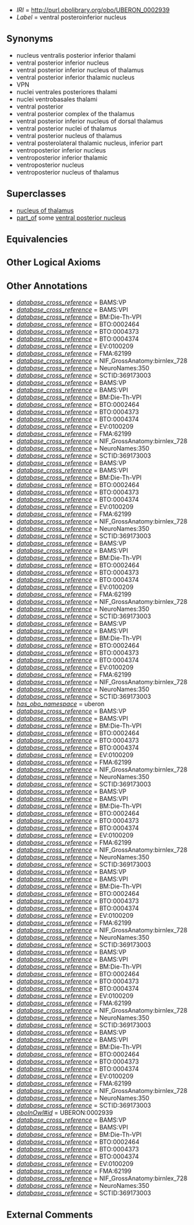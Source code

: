  * *IRI* = http://purl.obolibrary.org/obo/UBERON_0002939
 * *Label* = ventral posteroinferior nucleus

## Synonyms

 * nucleus ventralis posterior inferior thalami
 * ventral posterior inferior nucleus
 * ventral posterior inferior nucleus of thalamus
 * ventral posterior inferior thalamic nucleus
 * VPN
 * nuclei ventrales posteriores thalami
 * nuclei ventrobasales thalami
 * ventral posterior
 * ventral posterior complex of the thalamus
 * ventral posterior inferior nucleus of dorsal thalamus
 * ventral posterior nuclei of thalamus
 * ventral posterior nucleus of thalamus
 * ventral posterolateral thalamic nucleus, inferior part
 * ventroposterior inferior nucleus
 * ventroposterior inferior thalamic
 * ventroposterior nucleus
 * ventroposterior nucleus of thalamus

## Superclasses

 * [nucleus of thalamus](../../UBERON/92/UBERON_0007692.md)
 * [part_of](../../BFO/50/BFO_0000050.md) some [ventral posterior nucleus](../../UBERON/96/UBERON_0002596.md)

## Equivalencies


## Other Logical Axioms


## Other Annotations

 * *[database_cross_reference](../../ef/oboInOwl#hasDbXref.md)* = BAMS:VP
 * *[database_cross_reference](../../ef/oboInOwl#hasDbXref.md)* = BAMS:VPI
 * *[database_cross_reference](../../ef/oboInOwl#hasDbXref.md)* = BM:Die-Th-VPI
 * *[database_cross_reference](../../ef/oboInOwl#hasDbXref.md)* = BTO:0002464
 * *[database_cross_reference](../../ef/oboInOwl#hasDbXref.md)* = BTO:0004373
 * *[database_cross_reference](../../ef/oboInOwl#hasDbXref.md)* = BTO:0004374
 * *[database_cross_reference](../../ef/oboInOwl#hasDbXref.md)* = EV:0100209
 * *[database_cross_reference](../../ef/oboInOwl#hasDbXref.md)* = FMA:62199
 * *[database_cross_reference](../../ef/oboInOwl#hasDbXref.md)* = NIF_GrossAnatomy:birnlex_728
 * *[database_cross_reference](../../ef/oboInOwl#hasDbXref.md)* = NeuroNames:350
 * *[database_cross_reference](../../ef/oboInOwl#hasDbXref.md)* = SCTID:369173003
 * *[database_cross_reference](../../ef/oboInOwl#hasDbXref.md)* = BAMS:VP
 * *[database_cross_reference](../../ef/oboInOwl#hasDbXref.md)* = BAMS:VPI
 * *[database_cross_reference](../../ef/oboInOwl#hasDbXref.md)* = BM:Die-Th-VPI
 * *[database_cross_reference](../../ef/oboInOwl#hasDbXref.md)* = BTO:0002464
 * *[database_cross_reference](../../ef/oboInOwl#hasDbXref.md)* = BTO:0004373
 * *[database_cross_reference](../../ef/oboInOwl#hasDbXref.md)* = BTO:0004374
 * *[database_cross_reference](../../ef/oboInOwl#hasDbXref.md)* = EV:0100209
 * *[database_cross_reference](../../ef/oboInOwl#hasDbXref.md)* = FMA:62199
 * *[database_cross_reference](../../ef/oboInOwl#hasDbXref.md)* = NIF_GrossAnatomy:birnlex_728
 * *[database_cross_reference](../../ef/oboInOwl#hasDbXref.md)* = NeuroNames:350
 * *[database_cross_reference](../../ef/oboInOwl#hasDbXref.md)* = SCTID:369173003
 * *[database_cross_reference](../../ef/oboInOwl#hasDbXref.md)* = BAMS:VP
 * *[database_cross_reference](../../ef/oboInOwl#hasDbXref.md)* = BAMS:VPI
 * *[database_cross_reference](../../ef/oboInOwl#hasDbXref.md)* = BM:Die-Th-VPI
 * *[database_cross_reference](../../ef/oboInOwl#hasDbXref.md)* = BTO:0002464
 * *[database_cross_reference](../../ef/oboInOwl#hasDbXref.md)* = BTO:0004373
 * *[database_cross_reference](../../ef/oboInOwl#hasDbXref.md)* = BTO:0004374
 * *[database_cross_reference](../../ef/oboInOwl#hasDbXref.md)* = EV:0100209
 * *[database_cross_reference](../../ef/oboInOwl#hasDbXref.md)* = FMA:62199
 * *[database_cross_reference](../../ef/oboInOwl#hasDbXref.md)* = NIF_GrossAnatomy:birnlex_728
 * *[database_cross_reference](../../ef/oboInOwl#hasDbXref.md)* = NeuroNames:350
 * *[database_cross_reference](../../ef/oboInOwl#hasDbXref.md)* = SCTID:369173003
 * *[database_cross_reference](../../ef/oboInOwl#hasDbXref.md)* = BAMS:VP
 * *[database_cross_reference](../../ef/oboInOwl#hasDbXref.md)* = BAMS:VPI
 * *[database_cross_reference](../../ef/oboInOwl#hasDbXref.md)* = BM:Die-Th-VPI
 * *[database_cross_reference](../../ef/oboInOwl#hasDbXref.md)* = BTO:0002464
 * *[database_cross_reference](../../ef/oboInOwl#hasDbXref.md)* = BTO:0004373
 * *[database_cross_reference](../../ef/oboInOwl#hasDbXref.md)* = BTO:0004374
 * *[database_cross_reference](../../ef/oboInOwl#hasDbXref.md)* = EV:0100209
 * *[database_cross_reference](../../ef/oboInOwl#hasDbXref.md)* = FMA:62199
 * *[database_cross_reference](../../ef/oboInOwl#hasDbXref.md)* = NIF_GrossAnatomy:birnlex_728
 * *[database_cross_reference](../../ef/oboInOwl#hasDbXref.md)* = NeuroNames:350
 * *[database_cross_reference](../../ef/oboInOwl#hasDbXref.md)* = SCTID:369173003
 * *[database_cross_reference](../../ef/oboInOwl#hasDbXref.md)* = BAMS:VP
 * *[database_cross_reference](../../ef/oboInOwl#hasDbXref.md)* = BAMS:VPI
 * *[database_cross_reference](../../ef/oboInOwl#hasDbXref.md)* = BM:Die-Th-VPI
 * *[database_cross_reference](../../ef/oboInOwl#hasDbXref.md)* = BTO:0002464
 * *[database_cross_reference](../../ef/oboInOwl#hasDbXref.md)* = BTO:0004373
 * *[database_cross_reference](../../ef/oboInOwl#hasDbXref.md)* = BTO:0004374
 * *[database_cross_reference](../../ef/oboInOwl#hasDbXref.md)* = EV:0100209
 * *[database_cross_reference](../../ef/oboInOwl#hasDbXref.md)* = FMA:62199
 * *[database_cross_reference](../../ef/oboInOwl#hasDbXref.md)* = NIF_GrossAnatomy:birnlex_728
 * *[database_cross_reference](../../ef/oboInOwl#hasDbXref.md)* = NeuroNames:350
 * *[database_cross_reference](../../ef/oboInOwl#hasDbXref.md)* = SCTID:369173003
 * *[has_obo_namespace](../../ce/oboInOwl#hasOBONamespace.md)* = uberon
 * *[database_cross_reference](../../ef/oboInOwl#hasDbXref.md)* = BAMS:VP
 * *[database_cross_reference](../../ef/oboInOwl#hasDbXref.md)* = BAMS:VPI
 * *[database_cross_reference](../../ef/oboInOwl#hasDbXref.md)* = BM:Die-Th-VPI
 * *[database_cross_reference](../../ef/oboInOwl#hasDbXref.md)* = BTO:0002464
 * *[database_cross_reference](../../ef/oboInOwl#hasDbXref.md)* = BTO:0004373
 * *[database_cross_reference](../../ef/oboInOwl#hasDbXref.md)* = BTO:0004374
 * *[database_cross_reference](../../ef/oboInOwl#hasDbXref.md)* = EV:0100209
 * *[database_cross_reference](../../ef/oboInOwl#hasDbXref.md)* = FMA:62199
 * *[database_cross_reference](../../ef/oboInOwl#hasDbXref.md)* = NIF_GrossAnatomy:birnlex_728
 * *[database_cross_reference](../../ef/oboInOwl#hasDbXref.md)* = NeuroNames:350
 * *[database_cross_reference](../../ef/oboInOwl#hasDbXref.md)* = SCTID:369173003
 * *[database_cross_reference](../../ef/oboInOwl#hasDbXref.md)* = BAMS:VP
 * *[database_cross_reference](../../ef/oboInOwl#hasDbXref.md)* = BAMS:VPI
 * *[database_cross_reference](../../ef/oboInOwl#hasDbXref.md)* = BM:Die-Th-VPI
 * *[database_cross_reference](../../ef/oboInOwl#hasDbXref.md)* = BTO:0002464
 * *[database_cross_reference](../../ef/oboInOwl#hasDbXref.md)* = BTO:0004373
 * *[database_cross_reference](../../ef/oboInOwl#hasDbXref.md)* = BTO:0004374
 * *[database_cross_reference](../../ef/oboInOwl#hasDbXref.md)* = EV:0100209
 * *[database_cross_reference](../../ef/oboInOwl#hasDbXref.md)* = FMA:62199
 * *[database_cross_reference](../../ef/oboInOwl#hasDbXref.md)* = NIF_GrossAnatomy:birnlex_728
 * *[database_cross_reference](../../ef/oboInOwl#hasDbXref.md)* = NeuroNames:350
 * *[database_cross_reference](../../ef/oboInOwl#hasDbXref.md)* = SCTID:369173003
 * *[database_cross_reference](../../ef/oboInOwl#hasDbXref.md)* = BAMS:VP
 * *[database_cross_reference](../../ef/oboInOwl#hasDbXref.md)* = BAMS:VPI
 * *[database_cross_reference](../../ef/oboInOwl#hasDbXref.md)* = BM:Die-Th-VPI
 * *[database_cross_reference](../../ef/oboInOwl#hasDbXref.md)* = BTO:0002464
 * *[database_cross_reference](../../ef/oboInOwl#hasDbXref.md)* = BTO:0004373
 * *[database_cross_reference](../../ef/oboInOwl#hasDbXref.md)* = BTO:0004374
 * *[database_cross_reference](../../ef/oboInOwl#hasDbXref.md)* = EV:0100209
 * *[database_cross_reference](../../ef/oboInOwl#hasDbXref.md)* = FMA:62199
 * *[database_cross_reference](../../ef/oboInOwl#hasDbXref.md)* = NIF_GrossAnatomy:birnlex_728
 * *[database_cross_reference](../../ef/oboInOwl#hasDbXref.md)* = NeuroNames:350
 * *[database_cross_reference](../../ef/oboInOwl#hasDbXref.md)* = SCTID:369173003
 * *[database_cross_reference](../../ef/oboInOwl#hasDbXref.md)* = BAMS:VP
 * *[database_cross_reference](../../ef/oboInOwl#hasDbXref.md)* = BAMS:VPI
 * *[database_cross_reference](../../ef/oboInOwl#hasDbXref.md)* = BM:Die-Th-VPI
 * *[database_cross_reference](../../ef/oboInOwl#hasDbXref.md)* = BTO:0002464
 * *[database_cross_reference](../../ef/oboInOwl#hasDbXref.md)* = BTO:0004373
 * *[database_cross_reference](../../ef/oboInOwl#hasDbXref.md)* = BTO:0004374
 * *[database_cross_reference](../../ef/oboInOwl#hasDbXref.md)* = EV:0100209
 * *[database_cross_reference](../../ef/oboInOwl#hasDbXref.md)* = FMA:62199
 * *[database_cross_reference](../../ef/oboInOwl#hasDbXref.md)* = NIF_GrossAnatomy:birnlex_728
 * *[database_cross_reference](../../ef/oboInOwl#hasDbXref.md)* = NeuroNames:350
 * *[database_cross_reference](../../ef/oboInOwl#hasDbXref.md)* = SCTID:369173003
 * *[database_cross_reference](../../ef/oboInOwl#hasDbXref.md)* = BAMS:VP
 * *[database_cross_reference](../../ef/oboInOwl#hasDbXref.md)* = BAMS:VPI
 * *[database_cross_reference](../../ef/oboInOwl#hasDbXref.md)* = BM:Die-Th-VPI
 * *[database_cross_reference](../../ef/oboInOwl#hasDbXref.md)* = BTO:0002464
 * *[database_cross_reference](../../ef/oboInOwl#hasDbXref.md)* = BTO:0004373
 * *[database_cross_reference](../../ef/oboInOwl#hasDbXref.md)* = BTO:0004374
 * *[database_cross_reference](../../ef/oboInOwl#hasDbXref.md)* = EV:0100209
 * *[database_cross_reference](../../ef/oboInOwl#hasDbXref.md)* = FMA:62199
 * *[database_cross_reference](../../ef/oboInOwl#hasDbXref.md)* = NIF_GrossAnatomy:birnlex_728
 * *[database_cross_reference](../../ef/oboInOwl#hasDbXref.md)* = NeuroNames:350
 * *[database_cross_reference](../../ef/oboInOwl#hasDbXref.md)* = SCTID:369173003
 * *[oboInOwl#id](../../id/oboInOwl#id.md)* = UBERON:0002939
 * *[database_cross_reference](../../ef/oboInOwl#hasDbXref.md)* = BAMS:VP
 * *[database_cross_reference](../../ef/oboInOwl#hasDbXref.md)* = BAMS:VPI
 * *[database_cross_reference](../../ef/oboInOwl#hasDbXref.md)* = BM:Die-Th-VPI
 * *[database_cross_reference](../../ef/oboInOwl#hasDbXref.md)* = BTO:0002464
 * *[database_cross_reference](../../ef/oboInOwl#hasDbXref.md)* = BTO:0004373
 * *[database_cross_reference](../../ef/oboInOwl#hasDbXref.md)* = BTO:0004374
 * *[database_cross_reference](../../ef/oboInOwl#hasDbXref.md)* = EV:0100209
 * *[database_cross_reference](../../ef/oboInOwl#hasDbXref.md)* = FMA:62199
 * *[database_cross_reference](../../ef/oboInOwl#hasDbXref.md)* = NIF_GrossAnatomy:birnlex_728
 * *[database_cross_reference](../../ef/oboInOwl#hasDbXref.md)* = NeuroNames:350
 * *[database_cross_reference](../../ef/oboInOwl#hasDbXref.md)* = SCTID:369173003

## External Comments

